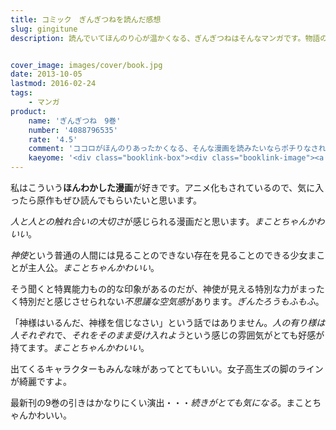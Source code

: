 ```yaml
---
title: コミック　ぎんぎつねを読んだ感想
slug: gingitune
description: 読んでいてほんのり心が温かくなる、ぎんぎつねはそんなマンガです。物語の舞台が神社で、神様のお使いである神使が出てきます。神様はみんなを見守っているんだよという、どこか包み込むような空気感があり、私がとても好きなマンガです。


cover_image: images/cover/book.jpg
date: 2013-10-05
lastmod: 2016-02-24
tags: 
    - マンガ
product:
    name: 'ぎんぎつね　9巻'
    number: '4088796535'
    rate: '4.5'
    comment: 'ココロがほんのりあったかくなる、そんな漫画を読みたいならポチりなされ。'
    kaeyome: '<div class="booklink-box"><div class="booklink-image"><a href="http://www.amazon.co.jp/exec/obidos/asin/4088796535/illusionspace-22/" rel="nofollow" target="_blank"><img src="http://ecx.images-amazon.com/images/I/51brgwU5QFL._SL160_.jpg" style="border: none;" /></a></div><div class="booklink-info"><div class="booklink-name"><a href="http://www.amazon.co.jp/exec/obidos/asin/4088796535/illusionspace-22/" rel="nofollow" target="_blank">ぎんぎつね 9 (ヤングジャンプコミックス)</a><div class="booklink-powered-date">posted with <a href="http://yomereba.com" rel="nofollow" target="_blank">ヨメレバ</a></div></div><div class="booklink-detail">落合 さより 集英社 2013-09-19    </div><div class="booklink-link2"><div class="shoplinkamazon"><a href="http://www.amazon.co.jp/exec/obidos/asin/4088796535/illusionspace-22/" rel="nofollow" target="_blank" title="アマゾン" >Amazonで購入</a></div><div class="shoplinkrakuten"><a href="http://hb.afl.rakuten.co.jp/hgc/11acbc01.369b1bf6.11acbc02.cabf9fe9/?pc=http%3A%2F%2Fbooks.rakuten.co.jp%2Frb%2F12417160%2F%3Fscid%3Daf_ich_link_urltxt%26m%3Dhttp%3A%2F%2Fm.rakuten.co.jp%2Fev%2Fbook%2F" rel="nofollow" target="_blank" title="楽天ブックス" >楽天ブックスで購入</a></div>                  	  <div class="shoplinkkino"><a href="http://ck.jp.ap.valuecommerce.com/servlet/referral?sid=3085416&pid=882196163&vc_url=http%3A%2F%2Fwww.kinokuniya.co.jp%2Ff%2Fdsg-01-9784088796536" target="_blank" title="kino" >紀伊國屋書店で購入<img src="http://ad.jp.ap.valuecommerce.com/servlet/gifbanner?sid=3085416&pid=882196163" height="1" width="1" border="0"></a></div>	  	  	</div></div><div class="booklink-footer"></div></div>'
---
```


私はこういう<strong>ほんわかした漫画</strong>が好きです。アニメ化もされているので、気に入ったら原作もぜひ読んでもらいたいと思います。

<em>人と人との触れ合いの大切さ</em>が感じられる漫画だと思います。<em>まことちゃんかわいい</em>。

<em>神使</em>という普通の人間には見ることのできない存在を見ることのできる少女まことが主人公。<em>まことちゃんかわいい</em>。

そう聞くと特異能力もの的な印象があるのだが、神使が見える特別な力がまったく特別だと感じさせられない<em>不思議な空気感</em>があります。<em>ぎんたろうもふもふ</em>。

「神様はいるんだ、神様を信じなさい」という話ではありません。<em>人の有り様は人それぞれ</em>で、<em>それをそのまま受け入れよう</em>という感じの雰囲気がとても好感が持てます。<em>まことちゃんかわいい</em>。

出てくるキャラクターもみんな味があってとてもいい。女子高生ズの脚のラインが綺麗ですよ。

最新刊の9巻の引きはかなりにくい演出・・・<em>続きがとても気になる</em>。まことちゃんかわいい。


  